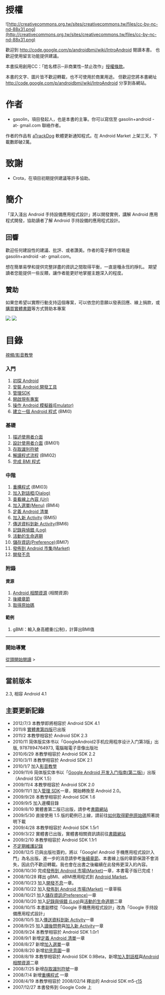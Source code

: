 # 授權 #

![http://creativecommons.org.tw/sites/creativecommons.tw/files/cc-by-nc-nd-88x31.png](http://creativecommons.org.tw/sites/creativecommons.tw/files/cc-by-nc-nd-88x31.png)

歡迎到 http://code.google.com/p/androidbmi/wiki/IntroAndroid 閱讀本書。
也歡迎使用留言功能提供建議。

本書採用創用CC：「姓名標示─非商業性─禁止改作」[授權條款](http://creativecommons.org/licenses/by-nc-nd/2.5/tw/)。

本書的文字、圖片皆不歡迎轉載，也不可使用於商業用途。
但歡迎您將本書網址 http://code.google.com/p/androidbmi/wiki/IntroAndroid 分享到各網站。

# 作者 #

  * gasolin，項目發起人，也是本書的主筆。你可以寫信至 gasolin+android -at- gmail.com 聯絡作者。

作者的作品有 [aTrackDog](http://bbs.cool3c.com/article/1795) 軟體更新通知程式。在 Android Market 上架三天，下載數即破2萬。

# 致謝 #

  * Crota，在項目初期提供建議等許多協助。

# 簡介 #

「深入淺出 Android 手持設備應用程式設計」將以開發實例，講解 Android 應用程式開發，協助讀者了解 Android 手持設備的應用程式設計。

## 回響 ##

歡迎任何建設性的建議、批評、或者讚美。作者的電子郵件信箱是 gasolin+android -at- gmail.com。

想在簡單易學和提供完整詳盡的資訊之間取得平衡，一直是種永恆的掙扎。 期望讀者您能提供一些反饋，讓作者能更好地掌握主題深入的程度。

## 贊助 ##

如果您希望以實際行動支持這個專案，可以依您的意願以發表回應、線上捐款，或[購買實體書籍](http://sites.google.com/site/gasodroid/Home/androidentry3)等方式贊助本專案

[![](https://www.paypal.com/en_US/i/btn/btn_donateCC_LG.gif)](https://www.paypal.com/cgi-bin/webscr?cmd=_s-xclick&hosted_button_id=V69PVW95S8QVC)
[![](http://img.pay.pchome.com.tw/img/buybn01.gif)](https://pay.pchome.com.tw/adm/buyinfo.htm?pid=czo0MToiSXhZeWFMZi4uQlBNQUZVZXJiRGdvVUVycWJEZzdGSVZyYkQ1N0ZJc2oiOw==)

# 目錄 #

[視頻/影音教學](Video.md)

### 入門 ###
  1. [初探 Android](IntroAndroid.md)
  1. [安裝 Android 開發工具](InstallAndroid.md)
  1. [管理SDK](ManageSDK.md)
  1. [開啟現有專案](OpenProject.md)
  1. [操作 Android 模擬器(Emulator)](PlayEmulator.md)
  1. [建立一個 Android 程式](ReadSource.md) (BMI0)

### 基礎 ###
  1. [描述使用者介面](AndroidUI.md)
  1. [設計使用者介面](BmiUI.md) (BMI01)
  1. [存取識別符號](XmlR.md)
  1. [解讀程式流程](AndroidLogic.md) (BMI02)
  1. [完成 BMI 程式](BmiLogic.md)

### 中階 ###
  1. [重構程式](BmiRefactor.md) (BMI03)
  1. [加入對話框(Dialog)](AndroidDialog.md)
  1. [查看線上內容 (Uri)](AndroidUrl.md)
  1. [加入選單(Menu)](AndroidMenu.md) (BMI4)
  1. [定義 Android 清單](AndroidManifest.md)
  1. [加入新 Activity](AndroidActivity.md)  (BMI5)
  1. [傳送資料到新 Activity](AndroidIntent.md)(BMI6)
  1. [記錄與偵錯 (Log)](AndroidDebug.md)
  1. [活動的生命週期](LifeCycle.md)
  1. [儲存資訊(Preference)](AndroidPreference.md)(BMI7)
  1. [發佈到 Android 市集(Market)](AndroidMarket.md)
  1. [開發不息](NeverEnd.md)

### 附錄 ###

#### 資源 ####
  1. [Android 相關資源](AndroidResource.md) (相關資源)
  1. [後續章節](AfterWard.md)
  1. [取得原始碼](GetSource.md)

#### 範例 ####

  1. gBMI：輸入身高體重(公制)，計算出BMI值



---


### 開始導覽 ###

[從頭開始閱讀](IntroAndroid.md) >


---


## 當前版本 ##
2.3, 相容 Android 4.1

## 主要更新記錄 ##
  * 2012/7/3 本教學即將相容於 Android SDK 4.1
  * 2011/8 [實體書第四版](http://www.books.com.tw/exep/assp.php/gasolin/exep/prod/booksfile.php?item=0010513881)已出版
  * 2011/2 本教學相容於 Android SDK 2.3
  * 2010/11 简体版实体书以「GoogleAndroid2手机应用程序设计入门第3版」出版, 9787894764973, 電腦報電子音像出版社
  * 2010/6/29 本教學相容於 Android SDK 2.2
  * 2010/3/11 本教學相容於 Android SDK 2.1
  * 2010/1/7 加入[影音教學](Video.md)
  * 2009/11/6 简体版实体书以「[Google Android 开发入门指南(第二版)](http://www.china-pub.com/48756)」出版（Android SDK 1.5）
  * 2009/11/4 本教學相容於 Android SDK 2.0
  * 2009/11/1 加入[管理 SDK](ManageSDK.md)一章，開始轉換至 Android 2.0。
  * 2009/9/28 本教學相容於 Android SDK 1.6
  * 2009/9/5 加入邊欄目錄
  * 2009/8/10 實體書第二版已出版，請參考[書籍網站](http://sites.google.com/site/gasodroid/Home/androidentry2)
  * 2009/5/30 直接使用 1.5 版的範例已上線，請前往[如何取得範例原始碼](GetSource.md)照著說明下載
  * 2009/4/28 本教學相容於 Android SDK 1.5r1
  * 2009/3/22 實體書已出版，實體書相關資訊請前往[書籍網站](http://sites.google.com/site/gasodroid/androidentry)
  * 2009/2/10 本教學相容於 Android SDK 1.1r1
  * [不定期維護記錄](http://code.google.com/p/androidbmi/source/list)
  * 2008/12/5 已與出版社簽約，將以「Google! Android 手機應用程式設計入門」為名出版。進一步的消息請參考[後續章節](AfterWard.md)。本書線上版的章節保證不會消失，因此仍不歡迎轉載。我也會在出書之後繼續在此發佈更深入的內容。
  * 2008/10/30 完成[發佈到 Android 市場(Market)](AndroidMarket.md)一章，本書電子版已完成！
  * 2008/10/28 釋出 gBMI、aBMI應用程式到 [Android Market](http://www.android.com/market/)。
  * 2008/10/23 加入[開發不息](NeverEnd.md)一章。
  * 2008/10/22 加入[發佈到 Android 市場(Market)](AndroidMarket.md) 一章草稿
  * 2008/10/21 加入[儲存資訊(Preference)](AndroidPreference.md)一章
  * 2008/10/20 加入[記錄與偵錯 (Log)](AndroidDebug.md)與[活動的生命週期](LifeCycle.md)二章
  * 2008/10/15 本書副標從「Google 手機應用程式設計」改為「Google 手持設備應用程式設計」
  * 2008/10/5 加入[傳送資料到新 Activity](AndroidIntent.md)一章
  * 2008/9/25 加入[讀後問卷](http://spreadsheets.google.com/viewform?key=pftJzzqckPIll5elBVuuDWQ)與[加入新 Activity](AndroidActivity.md)一章
  * 2008/9/24 本教學相容於 Android SDK 1.0r1
  * 2008/9/1 新增[定義 Android 清單](AndroidManifest.md)一章
  * 2008/8/27 新增[加入選單](AndroidMenu.md)一章
  * 2008/8/20 新增[初見意圖](AndroidUrl.md)一章
  * 2008/8/19 本教學相容於 Android SDK 0.9Beta，新增[加入對話框](AndroidDialog.md)與[Android 相關資源](AndroidResource.md)二章
  * 2008/7/25 新增[存取識別符號](XmlR.md)一章
  * 2008/7/4 新增[重構程式](BmiRefactor.md) 一章
  * 2008/4/19 本教學相容於 2008/02/14 釋出的 Android SDK m5-[r15](https://code.google.com/p/androidbmi/source/detail?r=15)
  * 2007/12/27 本書發佈到 Google Code 上

